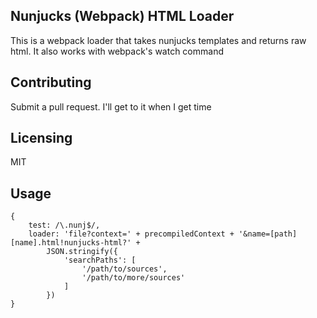 Nunjucks (Webpack) HTML Loader
-----------------------

This is a webpack loader that takes nunjucks templates and returns raw html. It also works with webpack's watch command

Contributing
------------

Submit a pull request. I'll get to it when I get time

Licensing
---------

MIT

Usage
-----

	{
        test: /\.nunj$/,
        loader: 'file?context=' + precompiledContext + '&name=[path][name].html!nunjucks-html?' +
        	JSON.stringify({
        		'searchPaths': [
					'/path/to/sources',
					'/path/to/more/sources'
				]
        	})
    }